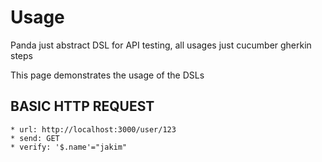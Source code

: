 Usage
=====

Panda just abstract DSL for API testing, all usages just cucumber gherkin steps

This page demonstrates the usage of the DSLs


BASIC HTTP REQUEST
------------------

```gherkin
* url: http://localhost:3000/user/123
* send: GET
* verify: '$.name'="jakim"
```
